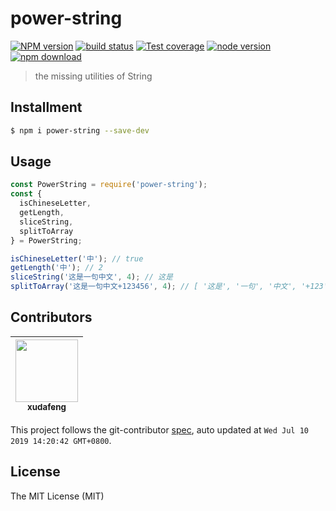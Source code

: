 # power-string

[![NPM version][npm-image]][npm-url]
[![build status][ci-image]][ci-url]
[![Test coverage][coveralls-image]][coveralls-url]
[![node version][node-image]][node-url]
[![npm download][download-image]][download-url]

[npm-image]: https://img.shields.io/npm/v/power-string.svg
[npm-url]: https://npmjs.org/package/power-string
[ci-image]: https://github.com/xudafeng/power-string/actions/workflows/ci.yml/badge.svg
[ci-url]: https://github.com/xudafeng/power-string/actions/workflows/ci.yml
[coveralls-image]: https://img.shields.io/coveralls/xudafeng/power-string.svg
[coveralls-url]: https://coveralls.io/r/xudafeng/power-string?branch=master
[node-image]: https://img.shields.io/badge/node.js-%3E=_8-green.svg
[node-url]: http://nodejs.org/download/
[download-image]: https://img.shields.io/npm/dm/power-string.svg
[download-url]: https://npmjs.org/package/power-string

> the missing utilities of String

## Installment

```bash
$ npm i power-string --save-dev
```

## Usage

```javascript
const PowerString = require('power-string');
const {
  isChineseLetter,
  getLength,
  sliceString,
  splitToArray
} = PowerString;

isChineseLetter('中'); // true
getLength('中'); // 2
sliceString('这是一句中文', 4); // 这是
splitToArray('这是一句中文+123456', 4); // [ '这是', '一句', '中文', '+123', '456' ]
```

<!-- GITCONTRIBUTOR_START -->

## Contributors

|[<img src="https://avatars1.githubusercontent.com/u/1011681?v=4" width="100px;"/><br/><sub><b>xudafeng</b></sub>](https://github.com/xudafeng)<br/>|
| :---: |


This project follows the git-contributor [spec](https://github.com/xudafeng/git-contributor), auto updated at `Wed Jul 10 2019 14:20:42 GMT+0800`.

<!-- GITCONTRIBUTOR_END -->

## License

The MIT License (MIT)
